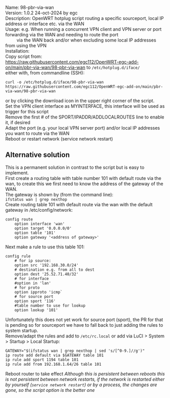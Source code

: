 Name: 98-pbr-via-wan  
Version: 1.0.2 24-oct-2024 by egc  
Description: OpenWRT hotplug script routing a specific sourceport, local IP address or interface etc. via the WAN  
Usage: e.g. When running a concurrent VPN client and VPN server or port forwarding via the WAN and needing to route the port  
&nbsp;&nbsp;&nbsp;&nbsp;&nbsp;&nbsp;&nbsp;&nbsp;&nbsp;via the WAN back and/or when excluding some local IP addresses from using the VPN  
Installation:  
Copy script from:   
 https://raw.githubusercontent.com/egc112/OpenWRT-egc-add-on/main/pbr-via-wan/98-pbr-via-wan to `/etc/hotplug.d/iface/`  
either with, from commandline (SSH):  
```
curl -o /etc/hotplug.d/iface/98-pbr-via-wan https://raw.githubusercontent.com/egc112/OpenWRT-egc-add-on/main/pbr-via-wan/98-pbr-via-wan
```
or by clicking the download icon in the upper right corner of the script.  
Set the VPN client interface as MYINTERFACE, this interface will be used as trigger for this script  
Remove the first # of the SPORT/IPADDR/ADDLOCALROUTES line to enable it, if desired  
Adapt the port (e.g. your local VPN server port) and/or local IP addresses you want to route via the WAN  
Reboot or restart network (service network restart)  

## Alternative solution
This is a permanent solution in contrast to the script but is easy to implement.  
First create a routing table with table number 101 with default route via the wan, to create this we first need to know the address of the gateway of the WAN.  
The gateway is shown by (from the command line):  
`ifstatus wan | grep nexthop`  
Create routing table 101 with default route via the wan with the default gateway in /etc/config/network:  
```
config route
	option interface 'wan'
	option target '0.0.0.0/0'
	option table '101'
	option gateway '<address of gateway>'
```
Next make a rule to use this table 101:  
```
config rule
	# for ip source:
	option src '192.168.30.0/24'
	# destination e.g. from all to dest
	option dest '25.52.71.40/32'
	# for interface
	#option in 'lan'
	# for proto
	option ipproto 'icmp`
	# for source port
	option sport '116'
	#table number to use for lookup
	option lookup '101'
```
  
Unfortunately this does not yet work for source port (sport), the PR for that is pending so for sourceport we have to fall back to just adding the rules to system startup.  
Remove/adapt the rules and add to `/etc/rc.local` or add via LuCI > System > Startup > Local Startup:
```
GATEWAY="$(ifstatus wan | grep nexthop | sed 's/[^0-9.]//g')"  
ip route add default via $GATEWAY table 101  
ip rule add sport 1194 table 101
ip rule add from 192.168.1.64/26 table 101
```
Reboot router to take effect
*Although this is persistent between reboots this is not persistent between network restarts, if the network is restarted either by yourself (`service network restart`) or by a process, the changes are gone, so the script option is the better one*  
